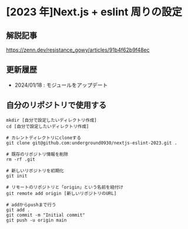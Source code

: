 # [2023 年]Next.js + eslint 周りの設定

## 解説記事

https://zenn.dev/resistance_gowy/articles/91b4f62b9f48ec


## 更新履歴

- 2024/01/18 : モジュールをアップデート

## 自分のリポジトリで使用する


```
mkdir [自分で設定したいディレクトリ作成]
cd [自分で設定したいディレクトリ作成]

# カレントディレクトリにcloneする
git clone git@github.com:underground0930/nextjs-eslint-2023.git .

# 既存のリポジトリ情報を削除
rm -rf .git

# 新しいリポジトリを初期化
git init

# リモートのリポジトリと「origin」という名前を紐付け
git remote add origin [新しいリポジトリのURL]

# addからpushまで行う
git add .
git commit -m "Initial commit"
git push -u origin main

```
